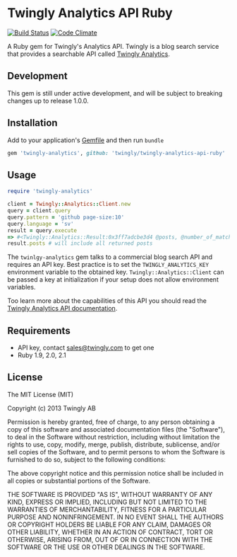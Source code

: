 # Twingly Analytics API Ruby

[![Build Status](https://travis-ci.org/twingly/twingly-analytics-api-ruby.png?branch=master)](https://travis-ci.org/twingly/twingly-analytics-api-ruby)
[![Code Climate](https://codeclimate.com/github/twingly/twingly-analytics-api-ruby.png)](https://codeclimate.com/github/twingly/twingly-analytics-api-ruby)

A Ruby gem for Twingly's Analytics API. Twingly is a blog search service that provides a searchable API called [Twingly Analytics](http://developer.twingly.com/resources/analytics/).

## Development

This gem is still under active development, and will be subject to breaking changes up to release 1.0.0.

## Installation

Add to your application's [Gemfile](http://bundler.io/gemfile.html) and then run `bundle`

```Ruby
gem 'twingly-analytics', github: 'twingly/twingly-analytics-api-ruby'
```

## Usage

```Ruby
require 'twingly-analytics'

client = Twingly::Analytics::Client.new
query = client.query
query.pattern = 'github page-size:10'
query.language = 'sv'
result = query.execute
=> #<Twingly::Analytics::Result:0x3ff7adcbe3d4 @posts, @number_of_matches_returned=10, @number_of_matches_total=3035221>
result.posts # will include all returned posts
```

The `twinlgy-analytics` gem talks to a commercial blog search API and requires an API key. Best practice is to set the `TWINGLY_ANALYTICS_KEY` environment variable to the obtained key. `Twingly::Analytics::Client` can be passed a key at initialization if your setup does not allow environment variables.

Too learn more about the capabilities of this API you should read the [Twingly Analytics API documentation](http://developer.twingly.com/resources/analytics/).

## Requirements

* API key, contact sales@twingly.com to get one
* Ruby 1.9, 2.0, 2.1

## License

The MIT License (MIT)

Copyright (c) 2013 Twingly AB

Permission is hereby granted, free of charge, to any person obtaining a copy of
this software and associated documentation files (the "Software"), to deal in
the Software without restriction, including without limitation the rights to
use, copy, modify, merge, publish, distribute, sublicense, and/or sell copies of
the Software, and to permit persons to whom the Software is furnished to do so,
subject to the following conditions:

The above copyright notice and this permission notice shall be included in all
copies or substantial portions of the Software.

THE SOFTWARE IS PROVIDED "AS IS", WITHOUT WARRANTY OF ANY KIND, EXPRESS OR
IMPLIED, INCLUDING BUT NOT LIMITED TO THE WARRANTIES OF MERCHANTABILITY, FITNESS
FOR A PARTICULAR PURPOSE AND NONINFRINGEMENT. IN NO EVENT SHALL THE AUTHORS OR
COPYRIGHT HOLDERS BE LIABLE FOR ANY CLAIM, DAMAGES OR OTHER LIABILITY, WHETHER
IN AN ACTION OF CONTRACT, TORT OR OTHERWISE, ARISING FROM, OUT OF OR IN
CONNECTION WITH THE SOFTWARE OR THE USE OR OTHER DEALINGS IN THE SOFTWARE.
